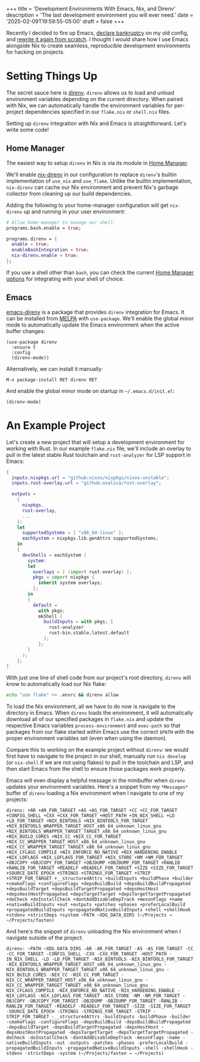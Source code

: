 +++
title = 'Development Environments With Emacs, Nix, and Direnv'
description = 'The last development environment you will ever need.'
date = '2025-02-09T19:59:55-05:00'
draft = false
+++

Recently I decided to fire up Emacs, [declare bankruptcy](https://www.emacswiki.org/emacs/DotEmacsBankruptcy) on my old config, and [rewrite it again from scratch](https://github.com/tdback/emacs.d). I thought I would share how I use Emacs alongside Nix to create seamless, reproducible development environments for hacking on projects.

# Setting Things Up
The secret sauce here is [direnv](https://direnv.net/). `direnv` allows us to load and unload environment variables depending on the current directory. When paired with Nix, we can automatically handle the environment variables for per-project dependencies specified in our `flake.nix` or `shell.nix` files.

Setting up `direnv` integration with Nix and Emacs is straightforward. Let's write some code!

## Home Manager
The easiest way to setup `direnv` in Nix is via its module in [Home Manager](https://github.com/nix-community/home-manager).

We'll enable [nix-direnv](https://github.com/nix-community/nix-direnv) in our configuration to replace `direnv`'s  builtin implementation of `use_nix` and `use_flake`. Unlike the builtin implementation, `nix-direnv` can cache our Nix environment and prevent Nix's garbage collector from cleaning up our build dependencies.

Adding the following to your home-manager configuration will get `nix-direnv` up and running in your user environment:
```nix
# Allow home-manager to manage our shell.
programs.bash.enable = true;

programs.direnv = {
  enable = true;
  enableBashIntegration = true;
  nix-direnv.enable = true;
};
```

If you use a shell other than `bash`, you can check the current [Home Manager options](https://home-manager-options.extranix.com/?query=programs.direnv.enable&release=release-24.11) for integrating with your shell of choice.

## Emacs
[emacs-direnv](https://github.com/wbolster/emacs-direnv) is a package that provides `direnv` integration for Emacs. It can be installed from [MELPA](https://melpa.org/#/direnv) with `use-package`. We'll enable the global minor mode to automatically update the Emacs environment when the active buffer changes:
```elisp
(use-package direnv
  :ensure t
  :config
  (direnv-mode))
```

Alternatively, we can install it manually:
```
M-x package-install RET direnv RET
```

And enable the global minor mode on startup in `~/.emacs.d/init.el`:
```elisp
(direnv-mode)
```

# An Example Project
Let's create a new project that will setup a development environment for working with Rust. In our example `flake.nix` file, we'll include an overlay to pull in the latest stable Rust toolchain and `rust-analyzer` for LSP support in Emacs:
```nix
{
  inputs.nixpkgs.url = "github:nixos/nixpkgs/nixos-unstable";
  inputs.rust-overlay.url = "github:oxalica/rust-overlay";

  outputs =
    {
      nixpkgs,
      rust-overlay,
      ...
    }:
    let
      supportedSystems = [ "x86_64-linux" ];
      eachSystem = nixpkgs.lib.genAttrs supportedSystems;
    in
    {
      devShells = eachSystem (
        system:
        let
          overlays = [ (import rust-overlay) ];
          pkgs = import nixpkgs {
            inherit system overlays;
          };
        in
        {
          default =
            with pkgs;
            mkShell {
              buildInputs = with pkgs; [
                rust-analyzer
                rust-bin.stable.latest.default
              ];
            };
        }
      );
    };
}
```

With just one line of shell code from our project's root directory, `direnv` will know to automatically load our Nix flake:
```bash
echo "use flake" >> .envrc && direnv allow
```

To load the Nix environment, all we have to do now is navigate to the directory in Emacs. When `direnv` loads the environment, it will automatically download all of our specified packages in `flake.nix` and update the respective Emacs variables `process-environment` and `exec-path` so that packages from our flake started within Emacs use the correct `$PATH` with the proper environment variables set (even when using the daemon).

Compare this to working on the example project without `direnv`: we would first have to navigate to the project in our shell, manually run `nix develop` (or `nix-shell` if we are not using flakes) to pull in the toolchain and LSP, and then start Emacs from the shell to ensure those packages work properly.

Emacs will even display a helpful message in the minibuffer when `direnv` updates your environment variables. Here's a snippet from my `*Messages*` buffer of `direnv` loading a Nix environment when I navigate to one of my projects:
```
direnv: +AR +AR_FOR_TARGET +AS +AS_FOR_TARGET +CC +CC_FOR_TARGET +CONFIG_SHELL +CXX +CXX_FOR_TARGET +HOST_PATH +IN_NIX_SHELL +LD +LD_FOR_TARGET +NIX_BINTOOLS +NIX_BINTOOLS_FOR_TARGET +NIX_BINTOOLS_WRAPPER_TARGET_HOST_x86_64_unknown_linux_gnu +NIX_BINTOOLS_WRAPPER_TARGET_TARGET_x86_64_unknown_linux_gnu +NIX_BUILD_CORES +NIX_CC +NIX_CC_FOR_TARGET +NIX_CC_WRAPPER_TARGET_HOST_x86_64_unknown_linux_gnu +NIX_CC_WRAPPER_TARGET_TARGET_x86_64_unknown_linux_gnu +NIX_CFLAGS_COMPILE +NIX_ENFORCE_NO_NATIVE +NIX_HARDENING_ENABLE +NIX_LDFLAGS +NIX_LDFLAGS_FOR_TARGET +NIX_STORE +NM +NM_FOR_TARGET +OBJCOPY +OBJCOPY_FOR_TARGET +OBJDUMP +OBJDUMP_FOR_TARGET +RANLIB +RANLIB_FOR_TARGET +READELF +READELF_FOR_TARGET +SIZE +SIZE_FOR_TARGET +SOURCE_DATE_EPOCH +STRINGS +STRINGS_FOR_TARGET +STRIP +STRIP_FOR_TARGET +__structuredAttrs +buildInputs +buildPhase +builder +cmakeFlags +configureFlags +depsBuildBuild +depsBuildBuildPropagated +depsBuildTarget +depsBuildTargetPropagated +depsHostHost +depsHostHostPropagated +depsTargetTarget +depsTargetTargetPropagated +doCheck +doInstallCheck +dontAddDisableDepTrack +mesonFlags +name +nativeBuildInputs +out +outputs +patches +phases +preferLocalBuild +propagatedBuildInputs +propagatedNativeBuildInputs +shell +shellHook +stdenv +strictDeps +system ~PATH ~XDG_DATA_DIRS (~/Projects → ~/Projects/fasten)
```

And here's the snippet of `direnv` unloading the Nix environment when I navigate outside of the project:
```
direnv: ~PATH ~XDG_DATA_DIRS -AR -AR_FOR_TARGET -AS -AS_FOR_TARGET -CC -CC_FOR_TARGET -CONFIG_SHELL -CXX -CXX_FOR_TARGET -HOST_PATH -IN_NIX_SHELL -LD -LD_FOR_TARGET -NIX_BINTOOLS -NIX_BINTOOLS_FOR_TARGET -NIX_BINTOOLS_WRAPPER_TARGET_HOST_x86_64_unknown_linux_gnu -NIX_BINTOOLS_WRAPPER_TARGET_TARGET_x86_64_unknown_linux_gnu -NIX_BUILD_CORES -NIX_CC -NIX_CC_FOR_TARGET -NIX_CC_WRAPPER_TARGET_HOST_x86_64_unknown_linux_gnu -NIX_CC_WRAPPER_TARGET_TARGET_x86_64_unknown_linux_gnu -NIX_CFLAGS_COMPILE -NIX_ENFORCE_NO_NATIVE -NIX_HARDENING_ENABLE -NIX_LDFLAGS -NIX_LDFLAGS_FOR_TARGET -NIX_STORE -NM -NM_FOR_TARGET -OBJCOPY -OBJCOPY_FOR_TARGET -OBJDUMP -OBJDUMP_FOR_TARGET -RANLIB -RANLIB_FOR_TARGET -READELF -READELF_FOR_TARGET -SIZE -SIZE_FOR_TARGET -SOURCE_DATE_EPOCH -STRINGS -STRINGS_FOR_TARGET -STRIP -STRIP_FOR_TARGET -__structuredAttrs -buildInputs -buildPhase -builder -cmakeFlags -configureFlags -depsBuildBuild -depsBuildBuildPropagated -depsBuildTarget -depsBuildTargetPropagated -depsHostHost -depsHostHostPropagated -depsTargetTarget -depsTargetTargetPropagated -doCheck -doInstallCheck -dontAddDisableDepTrack -mesonFlags -name -nativeBuildInputs -out -outputs -patches -phases -preferLocalBuild -propagatedBuildInputs -propagatedNativeBuildInputs -shell -shellHook -stdenv -strictDeps -system (~/Projects/fasten → ~/Projects)
```
